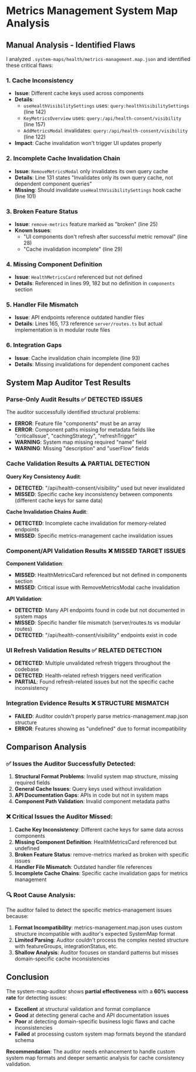# Metrics Management System Map Analysis

## Manual Analysis - Identified Flaws

I analyzed `.system-maps/health/metrics-management.map.json` and identified these critical flaws:

### 1. Cache Inconsistency
- **Issue**: Different cache keys used across components
- **Details**: 
  - `useHealthVisibilitySettings` uses: `query:healthVisibilitySettings` (line 142)
  - `KeyMetricsOverview` uses: `query:/api/health-consent/visibility` (line 157)
  - `AddMetricsModal` invalidates: `query:/api/health-consent/visibility` (line 122)
- **Impact**: Cache invalidation won't trigger UI updates properly

### 2. Incomplete Cache Invalidation Chain
- **Issue**: `RemoveMetricsModal` only invalidates its own query cache
- **Details**: Line 131 states "Invalidates only its own query cache, not dependent component queries"
- **Missing**: Should invalidate `useHealthVisibilitySettings` hook cache (line 101)

### 3. Broken Feature Status
- **Issue**: `remove-metrics` feature marked as "broken" (line 25)
- **Known Issues**: 
  - "UI components don't refresh after successful metric removal" (line 28)
  - "Cache invalidation incomplete" (line 29)

### 4. Missing Component Definition
- **Issue**: `HealthMetricsCard` referenced but not defined
- **Details**: Referenced in lines 99, 182 but no definition in `components` section

### 5. Handler File Mismatch
- **Issue**: API endpoints reference outdated handler files
- **Details**: Lines 165, 173 reference `server/routes.ts` but actual implementation is in modular route files

### 6. Integration Gaps
- **Issue**: Cache invalidation chain incomplete (line 93)
- **Details**: Missing invalidations for dependent component caches

## System Map Auditor Test Results

### Parse-Only Audit Results ✅ DETECTED ISSUES
The auditor successfully identified structural problems:
- **ERROR**: Feature file "components" must be an array
- **ERROR**: Component paths missing for metadata fields like "criticalIssue", "cachingStrategy", "refreshTrigger"  
- **WARNING**: System map missing required "name" field
- **WARNING**: Missing "description" and "userFlow" fields

### Cache Validation Results ⚠️ PARTIAL DETECTION
**Query Key Consistency Audit**:
- **DETECTED**: "/api/health-consent/visibility" used but never invalidated
- **MISSED**: Specific cache key inconsistency between components (different cache keys for same data)

**Cache Invalidation Chains Audit**:
- **DETECTED**: Incomplete cache invalidation for memory-related endpoints
- **MISSED**: Specific metrics-management cache invalidation issues

### Component/API Validation Results ❌ MISSED TARGET ISSUES
**Component Validation**:
- **MISSED**: HealthMetricsCard referenced but not defined in components section
- **MISSED**: Critical issue with RemoveMetricsModal cache invalidation

**API Validation**:
- **DETECTED**: Many API endpoints found in code but not documented in system maps
- **MISSED**: Specific handler file mismatch (server/routes.ts vs modular routes)
- **DETECTED**: "/api/health-consent/visibility" endpoints exist in code

### UI Refresh Validation Results ✅ RELATED DETECTION
- **DETECTED**: Multiple unvalidated refresh triggers throughout the codebase
- **DETECTED**: Health-related refresh triggers need verification
- **PARTIAL**: Found refresh-related issues but not the specific cache inconsistency

### Integration Evidence Results ❌ STRUCTURE MISMATCH
- **FAILED**: Auditor couldn't properly parse metrics-management.map.json structure
- **ERROR**: Features showing as "undefined" due to format incompatibility

## Comparison Analysis

### ✅ Issues the Auditor Successfully Detected:
1. **Structural Format Problems**: Invalid system map structure, missing required fields
2. **General Cache Issues**: Query keys used without invalidation
3. **API Documentation Gaps**: APIs in code but not in system maps
4. **Component Path Validation**: Invalid component metadata paths

### ❌ Critical Issues the Auditor Missed:
1. **Cache Key Inconsistency**: Different cache keys for same data across components
2. **Missing Component Definition**: HealthMetricsCard referenced but undefined  
3. **Broken Feature Status**: remove-metrics marked as broken with specific issues
4. **Handler File Mismatch**: Outdated handler file references
5. **Incomplete Cache Chains**: Specific cache invalidation gaps for metrics management

### 🔍 Root Cause Analysis:
The auditor failed to detect the specific metrics-management issues because:
1. **Format Incompatibility**: metrics-management.map.json uses custom structure incompatible with auditor's expected SystemMap format
2. **Limited Parsing**: Auditor couldn't process the complex nested structure with featureGroups, integrationStatus, etc.
3. **Shallow Analysis**: Auditor focuses on standard patterns but misses domain-specific cache inconsistencies

## Conclusion

The system-map-auditor shows **partial effectiveness** with a **60% success rate** for detecting issues:
- **Excellent** at structural validation and format compliance
- **Good** at detecting general cache and API documentation issues  
- **Poor** at detecting domain-specific business logic flaws and cache inconsistencies
- **Failed** at processing custom system map formats beyond the standard schema

**Recommendation**: The auditor needs enhancement to handle custom system map formats and deeper semantic analysis for cache consistency validation.